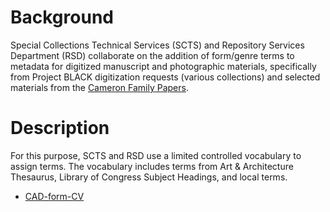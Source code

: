 # Background
[background]: #background

Special Collections Technical Services (SCTS) and Repository Services Department (RSD) collaborate on the addition of form/genre terms to metadata for digitized manuscript and photographic materials, specifically from Project BLACK digitization requests (various collections) and selected materials from the [Cameron Family Papers](https://finding-aids.lib.unc.edu/00133/).

# Description
[description]: #description

For this purpose, SCTS and RSD use a limited controlled vocabulary to assign terms. The vocabulary includes terms from Art & Architecture Thesaurus, Library of Congress Subject Headings, and local terms. 
- [CAD-form-CV](https://adminliveunc-my.sharepoint.com/:x:/g/personal/morganem_ad_unc_edu/Ef2Yd1FOe6ZHllify3jOvPkBnu4zvU9DLIaQ1HOeW6kXeg)